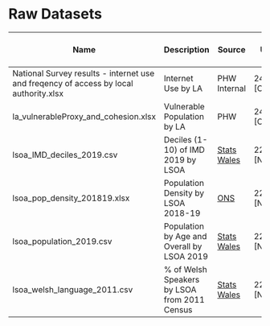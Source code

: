 # Raw Datasets

| Name                                                                                  	| Description                                  	| Source                                                                                                                                                                                                                            	| Last Updated [Who] 	|
|---------------------------------------------------------------------------------------	|----------------------------------------------	|-----------------------------------------------------------------------------------------------------------------------------------------------------------------------------------------------------------------------------------	|--------------------	|
| National Survey results - internet use and freqency of access by local authority.xlsx 	| Internet Use by LA                           	| PHW Internal                                                                                                                                                                                                                      	| 24.04.2020 [CMS]   	|
| la_vulnerableProxy_and_cohesion.xlsx                                                  	| Vulnerable Population by LA                  	| PHW                                                                                                                                                                                                                               	| 24.04.2020 [CMS]   	|
| lsoa_IMD_deciles_2019.csv                                                             	| Deciles (1-10) of IMD 2019 by LSOA           	| [Stats Wales](https://statswales.gov.wales/Catalogue/Community-Safety-and-Social-Inclusion/Welsh-Index-of-Multiple-Deprivation/WIMD-2019/welshindexofmultipledeprivation2019-by-rank-decileandquintile-lowerlayersuperoutputarea) 	| 22.04.2020 [ND]    	|
| lsoa_pop_density_201819.xlsx                                                          	| Population Density by LSOA 2018-19           	| [ONS](https://www.ons.gov.uk/peoplepopulationandcommunity/populationandmigration/populationestimates/datasets/lowersuperoutputareapopulationdensity)                                                                              	| 22.04.2020 [ND]    	|
| lsoa_population_2019.csv                                                              	| Population by Age and Overall by LSOA 2019   	| [Stats Wales](https://statswales.gov.wales/Catalogue/Population-and-Migration/Population/Estimates/Small-Area/populationestimates-by-lowersuperoutputarea-agegroup)                                                               	| 22.04.2020 [ND]    	|
| lsoa_welsh_language_2011.csv                                                          	| % of Welsh Speakers by LSOA from 2011 Census 	| [Stats Wales](https://statswales.gov.wales/Catalogue/Welsh-Language/Census-Welsh-Language/welshspeakers-by-lsoa-2011census)                                                                                                       	| 22.04.2020 [ND]    	|

